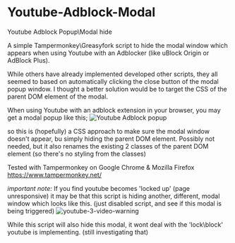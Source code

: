# Youtube-Adblock-Modal
Youtube Adblock Popup\Modal hide

A simple Tampermonkey\Greasyfork script to hide the modal window which appears when using Youtube with an Adblocker (like uBlock Origin or AdBlock Plus).

While others have already implemented developed other scripts, they all seemed to based on automatically clicking the close button of the modal popup window.
I thought a better solution would be to target the CSS of the parent DOM element of the modal.

When using Youtube with an adblock extension in your browser, you may get a modal popup like this;
![Youtube Adblock popup](https://github.com/BlissMediaSolutions/Youtube-Adblock-Modal/assets/10906791/f07dc31f-cb2b-4dd2-8e97-28e01ba3bf3e)

so this is (hopefully) a CSS approach to make sure the modal window doesn't appear, bu simply hiding the parent DOM element.
Possibly not needed, but it also renames the existing 2 classes of the parent DOM element (so there's no styling from the classes)

Tested with Tampermonkey on Google Chrome & Mozilla Firefox
https://www.tampermonkey.net/

*important note:*
If you find youtube becomes 'locked up' (page unresponsive) it may be that this script is hiding another, different, modal window which looks like this.
(just disabled script, and see if this modal is being triggered)
![youtube-3-video-warning](https://github.com/BlissMediaSolutions/Youtube-Adblock-Modal/assets/10906791/f7ec425a-d777-429e-9cd8-35385fc22925)

While this script will also hide this modal, it wont deal with the 'lock\block' youtube is implementing. (still investigating that)
